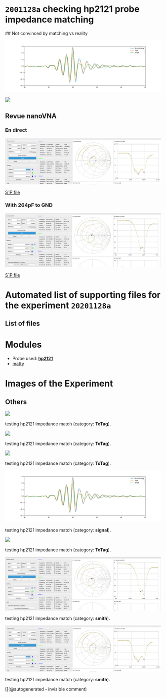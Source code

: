 # `2001128a` checking hp2121 probe impedance matching

## Not convinced by matching vs reality

![](/include/hp/20201128a/firstEcho.png)

![](/include/hp/20201128a/secondEcho.png)

## Revue nanoVNA


### En direct

![](/include/hp/20201128a/impedance/HP_direct.png)

[S1P file](/include/hp/20201128a/impedance/hp_direct.s1p)

### With 264pF to GND

![](/include/hp/20201128a/impedance/HP_264pFcapatoGND.png)

[S1P file](/include/hp/20201128a/impedance/HP_264pFcapatoGND.s1p)




# Automated list of supporting files for the __experiment `20201128a`__

## List of files




# Modules

* Probe used: __[hp2121](/include/probes/auto/hp2121.md)__
* [matty](/matty/)




# Images of the Experiment

## Others

![](/include/hp/20201128a/20201128175146_ndt.jpg)

testing hp2121 impedance match (category: __ToTag__).

![](/include/hp/20201128a/20201128175222_ndt.jpg)

testing hp2121 impedance match (category: __ToTag__).

![](/include/hp/20201128a/20201128175100_ndt.jpg)

testing hp2121 impedance match (category: __ToTag__).

![](/include/hp/20201128a/firstEcho.png)

testing hp2121 impedance match (category: __signal__).

![](/include/hp/20201128a/secondEcho.png)

testing hp2121 impedance match (category: __ToTag__).

![](/include/hp/20201128a/impedance/HP_264pFcapatoGND.png)

testing hp2121 impedance match (category: __smith__).

![](/include/hp/20201128a/impedance/HP_direct.png)

testing hp2121 impedance match (category: __smith__).










[](@autogenerated - invisible comment)